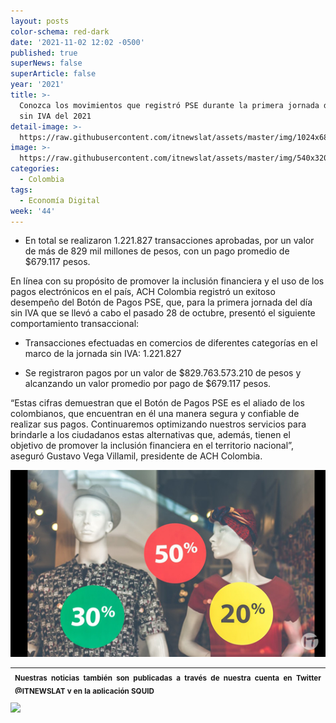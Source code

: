 ```yaml
---
layout: posts
color-schema: red-dark
date: '2021-11-02 12:02 -0500'
published: true
superNews: false
superArticle: false
year: '2021'
title: >-
  Conozca los movimientos que registró PSE durante la primera jornada del Día
  sin IVA del 2021
detail-image: >-
  https://raw.githubusercontent.com/itnewslat/assets/master/img/1024x680/descuentos-tiendas-g.jpg
image: >-
  https://raw.githubusercontent.com/itnewslat/assets/master/img/540x320/descuentos-tiendas-p.jpg
categories:
  - Colombia
tags:
  - Economía Digital
week: '44'
---
```

- En total se realizaron 1.221.827 transacciones aprobadas, por un valor de más de 829 mil millones de pesos, con un pago promedio de $679.117 pesos.

 
En línea con su propósito de promover la inclusión financiera y el uso de los pagos electrónicos en el país, ACH Colombia registró un exitoso desempeño del Botón de Pagos PSE, que, para la primera jornada del día sin IVA que se llevó a cabo el pasado 28 de octubre, presentó el siguiente comportamiento transaccional:
 
- Transacciones efectuadas en comercios de diferentes categorías en el marco de la jornada sin IVA: 1.221.827

- Se registraron pagos por un valor de $829.763.573.210 de pesos y alcanzando un valor promedio por pago de $679.117 pesos.
 
“Estas cifras demuestran que el Botón de Pagos PSE es el aliado de los colombianos, que encuentran en él una manera segura y confiable de realizar sus pagos. Continuaremos optimizando nuestros servicios para brindarle a los ciudadanos estas alternativas que, además, tienen el objetivo de promover la inclusión financiera en el territorio nacional”, aseguró Gustavo Vega Villamil, presidente de ACH Colombia. 

![](https://raw.githubusercontent.com/itnewslat/assets/master/img/540x320/descuentos-tiendas-p.jpg)

<table style="height: 42px;" width="569">
<tbody>
<tr>
<td style="text-align: justify;"><sub><strong>Nuestras noticias también son publicadas a través de nuestra cuenta en Twitter <a href="https://twitter.com/itnewslat?lang=es">@ITNEWSLAT</a> y en la aplicación <a href="https://squidapp.co/en/">SQUID</a></strong></sub></td>
</tr>
</tbody>
</table>

<img src="https://tracker.metricool.com/c3po.jpg?hash=56f88a41e39ab42c063cc51676587a04"/>